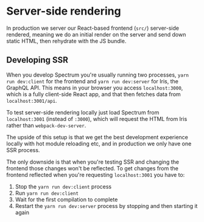 # Server-side rendering

In production we server our React-based frontend (`src/`) server-side rendered, meaning we do an initial render on the server and send down static HTML, then rehydrate with the JS bundle.

## Developing SSR

When you develop Spectrum you're usually running two processes, `yarn run dev:client` for the frontend and `yarn run dev:server` for Iris, the GraphQL API. This means in your browser you access `localhost:3000`, which is a fully client-side React app, and that then fetches data from `localhost:3001/api`.

To test server-side rendering locally just load Spectrum from `localhost:3001` (instead of `:3000`), which will request the HTML from Iris rather than `webpack-dev-server`.

The upside of this setup is that we get the best development experience locally with hot module reloading etc, and in production we only have one SSR process.

The only downside is that when you're testing SSR and changing the frontend those changes won't be reflected. To get changes from the frontend reflected when you're requesting `localhost:3001` you have to:

1. Stop the `yarn run dev:client` process
2. Run `yarn run dev:client`
3. Wait for the first compilation to complete
4. Restart the `yarn run dev:server` process by stopping and then starting it again
